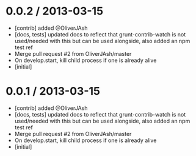 
0.0.2 / 2013-03-15 
==================

  * [contrib] added @OliverJAsh
  * [docs, tests] updated docs to reflect that grunt-contrib-watch is not used/needed with this but can be used alongside, also added an npm test ref
  * Merge pull request #2 from OliverJAsh/master
  * On develop.start, kill child process if one is already alive
  * [initial]

0.0.1 / 2013-03-15 
==================

  * [contrib] added @OliverJAsh
  * [docs, tests] updated docs to reflect that grunt-contrib-watch is not used/needed with this but can be used alongside, also added an npm test ref
  * Merge pull request #2 from OliverJAsh/master
  * On develop.start, kill child process if one is already alive
  * [initial]
